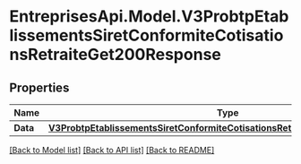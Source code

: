 # EntreprisesApi.Model.V3ProbtpEtablissementsSiretConformiteCotisationsRetraiteGet200Response

## Properties

Name | Type | Description | Notes
------------ | ------------- | ------------- | -------------
**Data** | [**V3ProbtpEtablissementsSiretConformiteCotisationsRetraiteGet200ResponseData**](V3ProbtpEtablissementsSiretConformiteCotisationsRetraiteGet200ResponseData.md) |  | 

[[Back to Model list]](../README.md#documentation-for-models) [[Back to API list]](../README.md#documentation-for-api-endpoints) [[Back to README]](../README.md)

